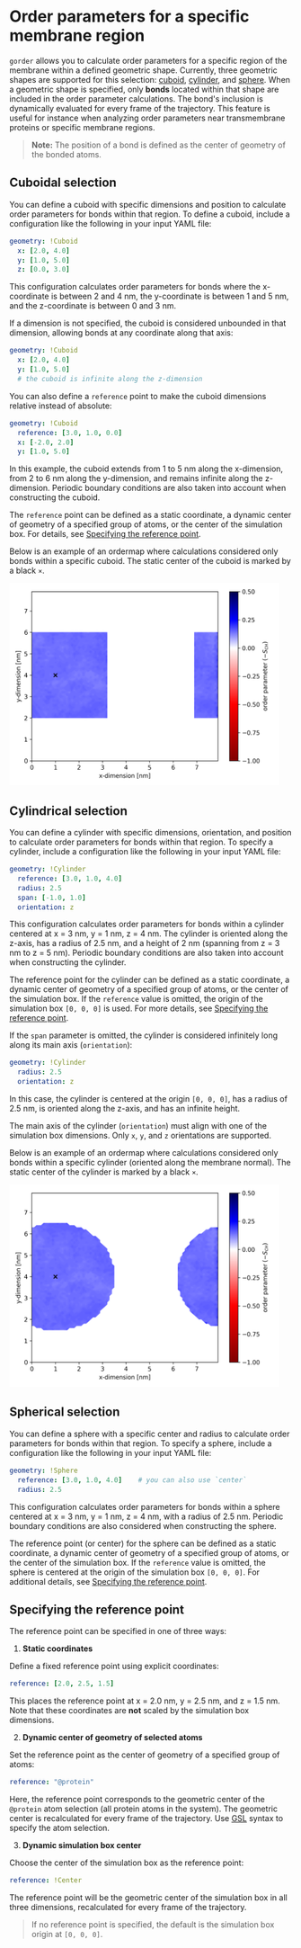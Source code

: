 # Order parameters for a specific membrane region

`gorder` allows you to calculate order parameters for a specific region of the membrane within a defined geometric shape. Currently, three geometric shapes are supported for this selection: [cuboid](#cuboid-selection), [cylinder](#cylindrical-selection), and [sphere](#spherical-selection). When a geometric shape is specified, only **bonds** located within that shape are included in the order parameter calculations. The bond's inclusion is dynamically evaluated for every frame of the trajectory. This feature is useful for instance when analyzing order parameters near transmembrane proteins or specific membrane regions.

> **Note:** The position of a bond is defined as the center of geometry of the bonded atoms.


## Cuboidal selection

You can define a cuboid with specific dimensions and position to calculate order parameters for bonds within that region. To define a cuboid, include a configuration like the following in your input YAML file:

```yaml
geometry: !Cuboid
  x: [2.0, 4.0]
  y: [1.0, 5.0]
  z: [0.0, 3.0]
```

This configuration calculates order parameters for bonds where the x-coordinate is between 2 and 4 nm, the y-coordinate is between 1 and 5 nm, and the z-coordinate is between 0 and 3 nm.

If a dimension is not specified, the cuboid is considered unbounded in that dimension, allowing bonds at any coordinate along that axis:

```yaml
geometry: !Cuboid
  x: [2.0, 4.0]
  y: [1.0, 5.0]
  # the cuboid is infinite along the z-dimension
```

You can also define a `reference` point to make the cuboid dimensions relative instead of absolute:

```yaml
geometry: !Cuboid
  reference: [3.0, 1.0, 0.0]
  x: [-2.0, 2.0]
  y: [1.0, 5.0]
```

In this example, the cuboid extends from 1 to 5 nm along the x-dimension, from 2 to 6 nm along the y-dimension, and remains infinite along the z-dimension. Periodic boundary conditions are also taken into account when constructing the cuboid.

The `reference` point can be defined as a static coordinate, a dynamic center of geometry of a specified group of atoms, or the center of the simulation box. For details, see [Specifying the reference point](#specifying-the-reference-point).

Below is an example of an ordermap where calculations considered only bonds within a specific cuboid. The static center of the cuboid is marked by a black `×`.

<img src="ordermap_example_cuboid.png" width="480" height="360">

## Cylindrical selection

You can define a cylinder with specific dimensions, orientation, and position to calculate order parameters for bonds within that region. To specify a cylinder, include a configuration like the following in your input YAML file:

```yaml
geometry: !Cylinder
  reference: [3.0, 1.0, 4.0]
  radius: 2.5
  span: [-1.0, 1.0]
  orientation: z
```

This configuration calculates order parameters for bonds within a cylinder centered at x = 3 nm, y = 1 nm, z = 4 nm. The cylinder is oriented along the z-axis, has a radius of 2.5 nm, and a height of 2 nm (spanning from z = 3 nm to z = 5 nm). Periodic boundary conditions are also taken into account when constructing the cylinder.

The reference point for the cylinder can be defined as a static coordinate, a dynamic center of geometry of a specified group of atoms, or the center of the simulation box. If the `reference` value is omitted, the origin of the simulation box `[0, 0, 0]` is used. For more details, see [Specifying the reference point](#specifying-the-reference-point).

If the `span` parameter is omitted, the cylinder is considered infinitely long along its main axis (`orientation`):

```yaml
geometry: !Cylinder
  radius: 2.5
  orientation: z
```

In this case, the cylinder is centered at the origin `[0, 0, 0]`, has a radius of 2.5 nm, is oriented along the z-axis, and has an infinite height.

The main axis of the cylinder (`orientation`) must align with one of the simulation box dimensions. Only `x`, `y`, and `z` orientations are supported.

Below is an example of an ordermap where calculations considered only bonds within a specific cylinder (oriented along the membrane normal). The static center of the cylinder is marked by a black `×`.

<img src="ordermap_example_cylinder.png" width="480" height="360">

## Spherical selection

You can define a sphere with a specific center and radius to calculate order parameters for bonds within that region. To specify a sphere, include a configuration like the following in your input YAML file:

```yaml
geometry: !Sphere
  reference: [3.0, 1.0, 4.0]    # you can also use `center`
  radius: 2.5
```

This configuration calculates order parameters for bonds within a sphere centered at x = 3 nm, y = 1 nm, z = 4 nm, with a radius of 2.5 nm. Periodic boundary conditions are also considered when constructing the sphere.

The reference point (or center) for the sphere can be defined as a static coordinate, a dynamic center of geometry of a specified group of atoms, or the center of the simulation box. If the `reference` value is omitted, the sphere is centered at the origin of the simulation box `[0, 0, 0]`. For additional details, see [Specifying the reference point](#specifying-the-reference-point).

## Specifying the reference point

The reference point can be specified in one of three ways:

1. **Static coordinates**

Define a fixed reference point using explicit coordinates:

```yaml
reference: [2.0, 2.5, 1.5]
```

This places the reference point at x = 2.0 nm, y = 2.5 nm, and z = 1.5 nm. Note that these coordinates are **not** scaled by the simulation box dimensions.

2. **Dynamic center of geometry of selected atoms**

Set the reference point as the center of geometry of a specified group of atoms:

```yaml
reference: "@protein"
```

Here, the reference point corresponds to the geometric center of the `@protein` atom selection (all protein atoms in the system). The geometric center is recalculated for every frame of the trajectory. Use [GSL](https://ladme.github.io/gsl-guide/) syntax to specify the atom selection.

3. **Dynamic simulation box center**

Choose the center of the simulation box as the reference point:

```yaml
reference: !Center
```

The reference point will be the geometric center of the simulation box in all three dimensions, recalculated for every frame of the trajectory.

> If no reference point is specified, the default is the simulation box origin at `[0, 0, 0]`.